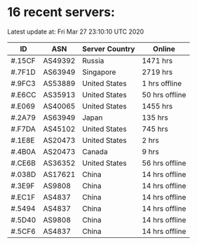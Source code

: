 # 16 recent servers:

Latest update at: Fri Mar 27 23:10:10 UTC 2020

| ID | ASN | Server Country | Online |
| -- | --- | -------------- | ------ |
| #.15CF | AS49392 | Russia | 1471 hrs |
| #.7F1D | AS63949 | Singapore | 2719 hrs |
| #.9FC3 | AS53889 | United States | 1 hrs offline |
| #.E6CC | AS35913 | United States | 50 hrs offline |
| #.E069 | AS40065 | United States | 1455 hrs |
| #.2A79 | AS63949 | Japan | 135 hrs |
| #.F7DA | AS45102 | United States | 745 hrs |
| #.1E8E | AS20473 | United States | 2 hrs |
| #.4B0A | AS20473 | Canada | 9 hrs |
| #.CE6B | AS36352 | United States | 56 hrs offline |
| #.038D | AS17621 | China | 14 hrs offline |
| #.3E9F | AS9808 | China | 14 hrs offline |
| #.EC1F | AS4837 | China | 14 hrs offline |
| #.5494 | AS4837 | China | 14 hrs offline |
| #.5D40 | AS9808 | China | 14 hrs offline |
| #.5CF6 | AS4837 | China | 14 hrs offline |

